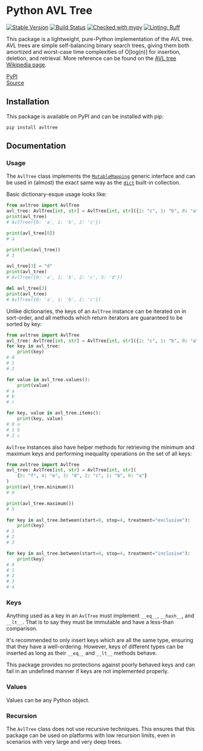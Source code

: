 # Python AVL Tree
[![Stable Version](https://img.shields.io/pypi/v/avltree?color=blue)](https://pypi.org/project/avltree/)
[![Build Status](https://github.com/cfandrews/PythonAvlTree/actions/workflows/build.yml/badge.svg)](https://github.com/cfandrews/PythonAvlTree/actions)
[![Checked with mypy](https://www.mypy-lang.org/static/mypy_badge.svg)](https://mypy-lang.org/)
[![Linting: Ruff](https://img.shields.io/endpoint?url=https://raw.githubusercontent.com/charliermarsh/ruff/main/assets/badge/v2.json)](https://github.com/astral-sh/ruff)

This package is a lightweight, pure-Python implementation of the AVL tree. AVL trees are simple self-balancing binary
search trees, giving them both amortized and worst-case time complexities of O[log(n)] for insertion, deletion, and
retrieval. More reference can be found on the [AVL tree Wikipedia page](https://en.wikipedia.org/wiki/AVL_tree).

[PyPI](https://pypi.org/project/avltree/)\
[Source](https://github.com/cfandrews/PythonAvlTree)

## Installation
This package is available on PyPI and can be installed with pip:
```shell
pip install avltree
```

## Documentation
### Usage
The `AvlTree` class implements the [`MutableMapping`](https://docs.python.org/3/library/collections.abc.html#collections.abc.MutableMapping)
generic interface and can be used in (almost) the exact same way as the [`dict`](https://docs.python.org/3/library/stdtypes.html#mapping-types-dict)
built-in collection.

Basic dictionary-esque usage looks like:
```python
from avltree import AvlTree
avl_tree: AvlTree[int, str] = AvlTree[int, str]({2: "c", 1: "b", 0: "a"})
print(avl_tree)
# AvlTree({0: 'a', 1: 'b', 2: 'c'})

print(avl_tree[0])
# a

print(len(avl_tree))
# 3

avl_tree[3] = "d"
print(avl_tree)
# AvlTree({0: 'a', 1: 'b', 2: 'c', 3: 'd'})

del avl_tree[3]
print(avl_tree)
# AvlTree({0: 'a', 1: 'b', 2: 'c'})
```

Unlike dictionaries, the keys of an `AvlTree` instance can be iterated on in sort-order, and all methods which return
iterators are guaranteed to be sorted by key:
```python
from avltree import AvlTree
avl_tree: AvlTree[int, str] = AvlTree[int, str]({2: "c", 1: "b", 0: "a"})
for key in avl_tree:
    print(key)
# 0
# 1
# 2

for value in avl_tree.values():
    print(value)
# a
# b
# c

for key, value in avl_tree.items():
    print(key, value)
# 0 a
# 1 b
# 2 c
```

`AvlTree` instances also have helper methods for retrieving the minimum and maximum keys and performing inequality
operations on the set of all keys:
```python
from avltree import AvlTree
avl_tree: AvlTree[int, str] = AvlTree[int, str](
    {5: "f", 4: "e", 3: "d", 2: "c", 1: "b", 0: "a"}
)
print(avl_tree.minimum())
# 0

print(avl_tree.maximum())
# 5

for key in avl_tree.between(start=0, stop=4, treatment="exclusive"):
    print(key)
# 1
# 2
# 3

for key in avl_tree.between(start=0, stop=4, treatment="inclusive"):
    print(key)
# 0
# 1
# 2
# 3
# 4
```

### Keys
Anything used as a key in an `AvlTree` must implement `__eq__`, `__hash__`, and `__lt__`. That is to say they must be
immutable and have a less-than comparison.

It's recommended to only insert keys which are all the same type, ensuring that they have a well-ordering. However,
keys of different types can be inserted as long as their `__eq__` and `__lt__` methods behave.

This package provides no protections against poorly behaved keys and can fail in an undefined manner if keys are not
implemented properly.

### Values
Values can be any Python object.

### Recursion
The `AvlTree` class does not use recursive techniques. This ensures that this package can be used on platforms with low
recursion limits, even in scenarios with very large and very deep trees.
